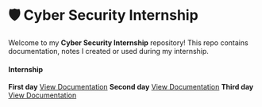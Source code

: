 
# 🛡️ Cyber Security Internship

Welcome to my **Cyber Security Internship** repository! This repo contains documentation, notes I created or used during my internship.

#### Internship

**First day** [View Documentation](./Day-1/day1.md)
**Second day** [View Documentation](./Day-2/day2.md)
**Third day** [View Documentation](./Day-3/day3.md)
